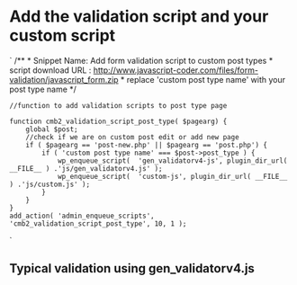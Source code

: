 # Add the validation script and your custom script
`
	/** 
	 * Snippet Name: Add form validation script to custom post types
	 * script download URL : http://www.javascript-coder.com/files/form-validation/javascript_form.zip
	 * replace 'custom post type name' with your post type name
	 */  

	//function to add validation scripts to post type page

	function cmb2_validation_script_post_type( $pagearg) {  
		global $post;  
		//check if we are on custom post edit or add new page
		if ( $pagearg == 'post-new.php' || $pagearg == 'post.php') {  
			if ( 'custom post type name' === $post->post_type ) {       
				wp_enqueue_script(  'gen_validatorv4-js', plugin_dir_url( __FILE__ ) .'js/gen_validatorv4.js' ); 
				wp_enqueue_script(  'custom-js', plugin_dir_url( __FILE__ ) .'js/custom.js' ); 
			}  
		}  
	}  
	add_action( 'admin_enqueue_scripts', 'cmb2_validation_script_post_type', 10, 1 ); 
`

## Typical validation using gen_validatorv4.js
